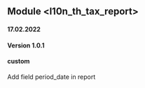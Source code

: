 ## Module <l10n_th_tax_report>

#### 17.02.2022
#### Version 1.0.1
#### custom
Add field period_date in report